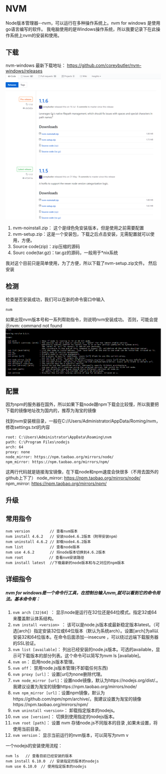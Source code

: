 # NVM

Node版本管理器--nvm，可以运行在多种操作系统上。nvm for windows 是使用go语言编写的软件。 我电脑使用的是Windows操作系统，所以我要记录下在此操作系统上nvm的安装和使用。

## 下载

nvm-windows 最新下载地址：
https://github.com/coreybutler/nvm-windows/releases
![下载](image\nvm1.png)

1. nvm-noinstall.zip： 这个是绿色免安装版本，但是使用之前需要配置
2. nvm-setup.zip：这是一个安装包，下载之后点击安装，无需配置就可以使用，方便。
3. Source code(zip)：zip压缩的源码
4. Sourc code(tar.gz)：tar.gz的源码，一般用于*nix系统

我对这个目前只是简单使用，为了方便，所以下载了nvm-setup.zip文件。 然后安装

## 检测

检查是否安装成功，我们可以在新的命令窗口中输入

`nvm`

如果出现nvm版本号和一系列帮助指令，则说明nvm安装成功。
否则，可能会提示nvm: command not found
![下载](image\nvm2.png)

## 配置

因为npm的服务器在国外，所以如果下载node跟npm下载会比较慢，所以我要把下载的镜像地址改为国内的，推荐为淘宝的镜像

找到nvm安装根目录，一般在C://Users/Administrator/AppData/Roming/nvm，修改settings.txt的内容

````
root: C:\Users\Administrator\AppData\Roaming\nvm 
path: C:\Program Files\nodejs 
arch: 64 
proxy: none 
node_mirror: https://npm.taobao.org/mirrors/node/ 
npm_mirror: https://npm.taobao.org/mirrors/npm/
````

这两行代码就是链接淘宝镜像，在下载node和npm速度会快很多（不用去国外的github上下了）
node_mirror: https://npm.taobao.org/mirrors/node/
npm_mirror: https://npm.taobao.org/mirrors/npm/

## 升级


## 常用指令

````
nvm version         // 查看nvm版本
nvm install 4.6.2   // 安装node4.6.2版本（附带安装npm）
nvm uninstall 4.6.2 // 卸载node4.6.2版本
nvm list            // 查看node版本
nvm use 4.6.2       // 将node版本切换到4.6.2版本
nvm root　　　　     // 查看nvm安装路径 
nvm install latest  //下载最新的node版本和与之对应的npm版本
````

## 详细指令

##### nvm for windows是一个命令行工具，在控制台输入nvm,就可以看到它的命令用法。基本命令有：

1. `nvm arch [32|64] `： 显示node是运行在32位还是64位模式。指定32或64来覆盖默认体系结构。
2. `nvm install <version> `： 该可以是node.js版本或最新稳定版本latest。（可选[arch]）指定安装32位或64位版本（默认为系统arch）。设置[arch]为all以安装32和64位版本。在命令后面添加--insecure ，可以绕过远端下载服务器的SSL验证。
3. `nvm list [available]`： 列出已经安装的node.js版本。可选的available，显示可下载版本的部分列表。这个命令可以简写为nvm ls [available]。
4. `nvm on`： 启用node.js版本管理。
5. `nvm off`： 禁用node.js版本管理(不卸载任何东西)
1. `nvm proxy [url]`： 设置[url]为none删除代理。
1. `nvm node_mirror [url]`：设置node镜像，默认为https://nodejs.org/dist/.。我建议设置为淘宝的镜像https://npm.taobao.org/mirrors/node/
1. `nvm npm_mirror [url]`：设置npm镜像，默认为https://github.com/npm/npm/archive/。我建议设置为淘宝的镜像https://npm.taobao.org/mirrors/npm/
1. `nvm uninstall <version>`： 卸载指定版本的nodejs。
1. `nvm use [version]`： 切换到使用指定的nodejs版本。
1. `nvm root [path]`： 设置 nvm 存储node.js不同版本的目录 ,如果未设置，将使用当前目录。
1. `nvm version`： 显示当前运行的nvm版本，可以简写为nvm v

一个nodejs的安装使用流程：

````
nvm ls   // 查看目前已经安装的版本
nvm install 6.10.0  // 安装指定的版本的nodejs
nvm use 6.10.0  // 使用指定版本的nodejs
````